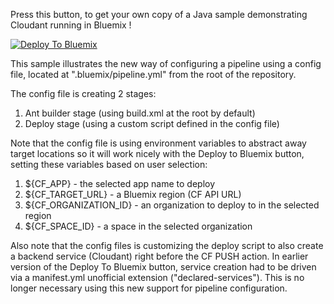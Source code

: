 Press this button, to get your own copy of a Java sample demonstrating Cloudant running in Bluemix !

[![Deploy To Bluemix](https://bluemix.net/deploy/button.png)](http://bluemix.net/deploy)

This sample illustrates the new way of configuring a pipeline using a config file, located at ".bluemix/pipeline.yml" from the root of the repository.

The config file is creating 2 stages:
1. Ant builder stage (using build.xml at the root by default)
2. Deploy stage (using a custom script defined in the config file)

Note that the config file is using environment variables to abstract away target locations so it will work nicely with the Deploy to Bluemix button, setting these variables based on user selection:

1. ${CF_APP} - the selected app name to deploy
2. ${CF_TARGET_URL} - a Bluemix region (CF API URL)
3. ${CF_ORGANIZATION_ID} - an organization to deploy to in the selected region
4. ${CF_SPACE_ID} - a space in the selected organization

Also note that the config files is customizing the deploy script to also create a backend service (Cloudant) right before the CF PUSH action.
In earlier version of the Deploy To Bluemix button, service creation had to be driven via a manifest.yml unofficial extension ("declared-services"). This is no longer necessary using this new support for pipeline configuration.
